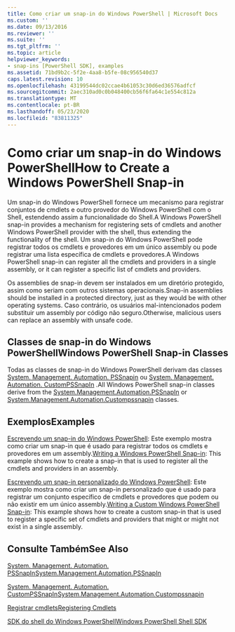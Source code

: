 ```yaml
---
title: Como criar um snap-in do Windows PowerShell | Microsoft Docs
ms.custom: ''
ms.date: 09/13/2016
ms.reviewer: ''
ms.suite: ''
ms.tgt_pltfrm: ''
ms.topic: article
helpviewer_keywords:
- snap-ins [PowerShell SDK], examples
ms.assetid: 71bd9b2c-5f2e-4aa8-b5fe-08c956540d37
caps.latest.revision: 10
ms.openlocfilehash: 43199544dc02ccae4b61053c30d6ed36576adfcf
ms.sourcegitcommit: 2aec310ad0c0b048400cb56f6fa64c1e554c812a
ms.translationtype: MT
ms.contentlocale: pt-BR
ms.lasthandoff: 05/23/2020
ms.locfileid: "83811325"
---
```

# <a name="how-to-create-a-windows-powershell-snap-in"></a><span data-ttu-id="6ef64-102">Como criar um snap-in do Windows PowerShell</span><span class="sxs-lookup"><span data-stu-id="6ef64-102">How to Create a Windows PowerShell Snap-in</span></span>

<span data-ttu-id="6ef64-103">Um snap-in do Windows PowerShell fornece um mecanismo para registrar conjuntos de cmdlets e outro provedor do Windows PowerShell com o Shell, estendendo assim a funcionalidade do Shell.</span><span class="sxs-lookup"><span data-stu-id="6ef64-103">A Windows PowerShell snap-in provides a mechanism for registering sets of cmdlets and another Windows PowerShell provider with the shell, thus extending the functionality of the shell.</span></span> <span data-ttu-id="6ef64-104">Um snap-in do Windows PowerShell pode registrar todos os cmdlets e provedores em um único assembly ou pode registrar uma lista específica de cmdlets e provedores.</span><span class="sxs-lookup"><span data-stu-id="6ef64-104">A Windows PowerShell snap-in can register all the cmdlets and providers in a single assembly, or it can register a specific list of cmdlets and providers.</span></span>

<span data-ttu-id="6ef64-105">Os assemblies de snap-in devem ser instalados em um diretório protegido, assim como seriam com outros sistemas operacionais.</span><span class="sxs-lookup"><span data-stu-id="6ef64-105">Snap-in assemblies should be installed in a protected directory, just as they would be with other operating systems.</span></span> <span data-ttu-id="6ef64-106">Caso contrário, os usuários mal-intencionados podem substituir um assembly por código não seguro.</span><span class="sxs-lookup"><span data-stu-id="6ef64-106">Otherwise, malicious users can replace an assembly with unsafe code.</span></span>

## <a name="windows-powershell-snap-in-classes"></a><span data-ttu-id="6ef64-107">Classes de snap-in do Windows PowerShell</span><span class="sxs-lookup"><span data-stu-id="6ef64-107">Windows PowerShell Snap-in Classes</span></span>

<span data-ttu-id="6ef64-108">Todas as classes de snap-in do Windows PowerShell derivam das classes [System. Management. Automation. PSSnapin](/dotnet/api/System.Management.Automation.PSSnapIn) ou [System. Management. Automation. CustomPSSnapIn](/dotnet/api/System.Management.Automation.CustomPSSnapIn) .</span><span class="sxs-lookup"><span data-stu-id="6ef64-108">All Windows PowerShell snap-in classes derive from the [System.Management.Automation.PSSnapIn](/dotnet/api/System.Management.Automation.PSSnapIn) or [System.Management.Automation.Custompssnapin](/dotnet/api/System.Management.Automation.CustomPSSnapIn) classes.</span></span>

## <a name="examples"></a><span data-ttu-id="6ef64-109">Exemplos</span><span class="sxs-lookup"><span data-stu-id="6ef64-109">Examples</span></span>

<span data-ttu-id="6ef64-110">[Escrevendo um snap-in do Windows PowerShell](./writing-a-windows-powershell-snap-in.md): Este exemplo mostra como criar um snap-in que é usado para registrar todos os cmdlets e provedores em um assembly.</span><span class="sxs-lookup"><span data-stu-id="6ef64-110">[Writing a Windows PowerShell Snap-in](./writing-a-windows-powershell-snap-in.md): This example shows how to create a snap-in that is used to register all the cmdlets and providers in an assembly.</span></span>

<span data-ttu-id="6ef64-111">[Escrevendo um snap-in personalizado do Windows PowerShell](./writing-a-custom-windows-powershell-snap-in.md): Este exemplo mostra como criar um snap-in personalizado que é usado para registrar um conjunto específico de cmdlets e provedores que podem ou não existir em um único assembly.</span><span class="sxs-lookup"><span data-stu-id="6ef64-111">[Writing a Custom Windows PowerShell Snap-in](./writing-a-custom-windows-powershell-snap-in.md): This example shows how to create a custom snap-in that is used to register a specific set of cmdlets and providers that might or might not exist in a single assembly.</span></span>

## <a name="see-also"></a><span data-ttu-id="6ef64-112">Consulte Também</span><span class="sxs-lookup"><span data-stu-id="6ef64-112">See Also</span></span>

[<span data-ttu-id="6ef64-113">System. Management. Automation. PSSnapIn</span><span class="sxs-lookup"><span data-stu-id="6ef64-113">System.Management.Automation.PSSnapIn</span></span>](/dotnet/api/System.Management.Automation.PSSnapIn)

[<span data-ttu-id="6ef64-114">System. Management. Automation. CustomPSSnapIn</span><span class="sxs-lookup"><span data-stu-id="6ef64-114">System.Management.Automation.Custompssnapin</span></span>](/dotnet/api/System.Management.Automation.CustomPSSnapIn)

[<span data-ttu-id="6ef64-115">Registrar cmdlets</span><span class="sxs-lookup"><span data-stu-id="6ef64-115">Registering Cmdlets</span></span>](./registering-cmdlets.md)

[<span data-ttu-id="6ef64-116">SDK do shell do Windows PowerShell</span><span class="sxs-lookup"><span data-stu-id="6ef64-116">Windows PowerShell Shell SDK</span></span>](../windows-powershell-reference.md)
